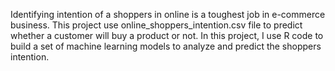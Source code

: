 Identifying intention of a shoppers in online is a toughest job in e-commerce business. This project use online_shoppers_intention.csv file to predict whether a customer will buy a product or not. 
In this project, I use R code to build a set of machine learning models to analyze and predict the shoppers intention.
